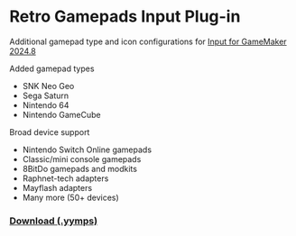 # Retro Gamepads Input Plug-in

Additional gamepad type and icon configurations for [Input for GameMaker 2024.8](https://github.com/offalynne/Input)

Added gamepad types
- SNK Neo Geo
- Sega Saturn
- Nintendo 64
- Nintendo GameCube
    
Broad device support
- Nintendo Switch Online gamepads
- Classic/mini console gamepads
- 8BitDo gamepads and modkits
- Raphnet-tech adapters
- Mayflash adapters
- Many more (50+ devices)

### **[Download (.yymps)](https://github.com/offalynne/InputPlugin-RetroGamepads/releases)**